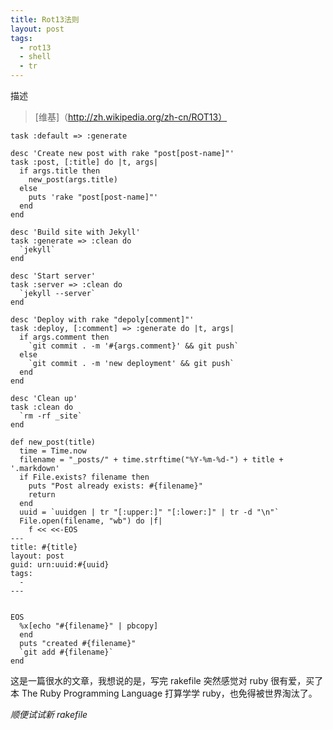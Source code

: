 ```yaml
---
title: Rot13法则
layout: post
tags:
  - rot13
  - shell
  - tr
---
```


描述

>[维基]（http://zh.wikipedia.org/zh-cn/ROT13）

    task :default => :generate

    desc 'Create new post with rake "post[post-name]"'
    task :post, [:title] do |t, args|
      if args.title then
        new_post(args.title)
      else
        puts 'rake "post[post-name]"'
      end
    end

    desc 'Build site with Jekyll'
    task :generate => :clean do
      `jekyll`
    end

    desc 'Start server'
    task :server => :clean do
      `jekyll --server`
    end

    desc 'Deploy with rake "depoly[comment]"'
    task :deploy, [:comment] => :generate do |t, args|
      if args.comment then
        `git commit . -m '#{args.comment}' && git push`
      else
        `git commit . -m 'new deployment' && git push`
      end
    end

    desc 'Clean up'
    task :clean do
      `rm -rf _site`
    end

    def new_post(title)
      time = Time.now
      filename = "_posts/" + time.strftime("%Y-%m-%d-") + title + '.markdown'
      if File.exists? filename then
        puts "Post already exists: #{filename}"
        return
      end
      uuid = `uuidgen | tr "[:upper:]" "[:lower:]" | tr -d "\n"`
      File.open(filename, "wb") do |f|
        f << <<-EOS
    ---
    title: #{title}
    layout: post
    guid: urn:uuid:#{uuid}
    tags:
      - 
    ---


    EOS
      %x[echo "#{filename}" | pbcopy]
      end
      puts "created #{filename}"
      `git add #{filename}`
    end

这是一篇很水的文章，我想说的是，写完 rakefile 突然感觉对 ruby 很有爱，买了本 The Ruby Programming Language 打算学学 ruby，也免得被世界淘汰了。

*顺便试试新 rakefile*
